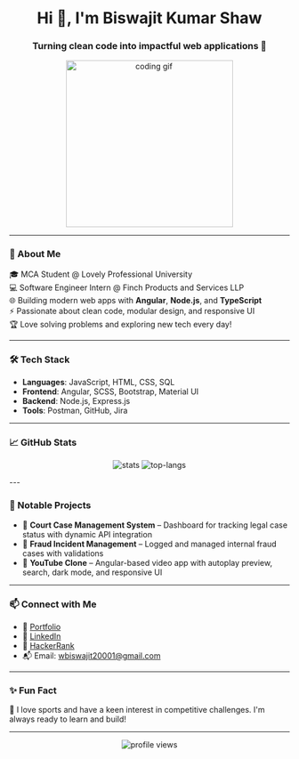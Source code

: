 <h1 align="center">Hi 👋, I'm Biswajit Kumar Shaw</h1>
<h3 align="center">Turning clean code into impactful web applications 🚀</h3>

<p align="center">
  <img src="https://media.giphy.com/media/qgQUggAC3Pfv687qPC/giphy.gif" width="300" alt="coding gif">
</p>

---

### 💫 About Me
🎓 MCA Student @ Lovely Professional University  
💻 Software Engineer Intern @ Finch Products and Services LLP  
🌐 Building modern web apps with **Angular**, **Node.js**, and **TypeScript**  
⚡ Passionate about clean code, modular design, and responsive UI  
🏆 Love solving problems and exploring new tech every day!

---

### 🛠️ Tech Stack
- **Languages**: JavaScript, HTML, CSS, SQL  
- **Frontend**: Angular, SCSS, Bootstrap, Material UI  
- **Backend**: Node.js, Express.js  
- **Tools**: Postman, GitHub, Jira  

---

### 📈 GitHub Stats
<p align="center">
  <img src="https://github-readme-stats.vercel.app/api?username=Biswajit-shaw&show_icons=true&theme=radical" alt="stats" />
  <img src="https://github-readme-stats.vercel.app/api/top-langs/?username=Biswajit-shaw&layout=compact&theme=radical" alt="top-langs" />
</p>
---

### 📌 Notable Projects
- 🔹 **Court Case Management System** – Dashboard for tracking legal case status with dynamic API integration  
- 🔹 **Fraud Incident Management** – Logged and managed internal fraud cases with validations  
- 🔹 **YouTube Clone** – Angular-based video app with autoplay preview, search, dark mode, and responsive UI  

---

### 📫 Connect with Me
- 🔗 [Portfolio](https://biswajit-shaw.github.io/portfolio)
- 💼 [LinkedIn](https://www.linkedin.com/in/biswajit-shaw)
- 🧠 [HackerRank](https://www.hackerrank.com/wbiswajit20001)
- 📬 Email: wbiswajit20001@gmail.com

---

### ✨ Fun Fact
🏅 I love sports and have a keen interest in competitive challenges. I'm always ready to learn and build!

---

<p align="center">
  <img src="https://komarev.com/ghpvc/?username=biswajitshaw&label=Profile%20views&color=0e75b6&style=flat" alt="profile views" />
</p>
